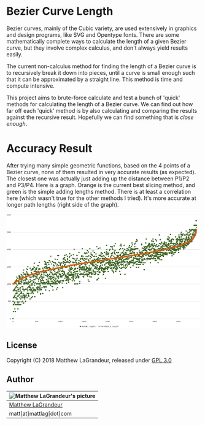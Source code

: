 # Bezier Curve Length
Bezier curves, mainly of the Cubic variety, are used extensively in graphics and design programs, 
like SVG and Opentype fonts.  There are some mathematically complete ways to calculate the length 
of a given Bezier curve, but they involve complex calculus, and don't always yield results easily. 


The current non-calculus method for finding the length of a Bezier curve is to recursively break 
it down into pieces, until a curve is small enough such that it can be approximated by a straight 
line.  This method is time and compute intensive.


This project aims to brute-force calculate and test a bunch of 'quick' methods for calculating 
the length of a Bezier curve.  We can find out how far off each 'quick' method is by also calculating 
and comparing the results against the recursive result.  Hopefully we can find something that is 
*close enough*.

# Accuracy Result
After trying many simple geometric functions, based on the 4 points of a Bezier curve, none of them 
resulted in very accurate results (as expected).  The closest one was actually just adding up the 
distance between P1/P2 and P3/P4.  Here is a graph.  Orange is the current best slicing method, and 
green is the simple adding lengths method.  There is at least a correlation here (which wasn't true 
for the other methods I tried).  It's more accurate at longer path lengths (right side of the graph).

![Handle Length vs. Slicing](handle_lengths_result.png)


## License
 Copyright (C) 2018 Matthew LaGrandeur, released under
 [GPL 3.0](https://www.gnu.org/licenses/gpl-3.0.html)

## Author
| ![Matthew LaGrandeur's picture](https://1.gravatar.com/avatar/f6f7b963adc54db7e713d7bd5f4903ec?s=70) |
|---|
| [Matthew LaGrandeur](http://mattlag.com/) |
| matt[at]mattlag[dot]com |